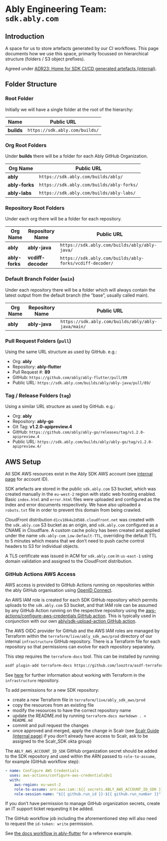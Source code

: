 # Ably Engineering Team: `sdk.ably.com`

## Introduction

A space for us to store artefacts generated by our CI workflows.
This page documents how we use this space, primarily focussed on hierarchical structure (folders / S3 object prefixes).

Agreed under
[ADR23: Home for SDK CI/CD generated artefacts (internal)](https://ably.atlassian.net/wiki/spaces/ENG/pages/986873858).

## Folder Structure

### Root Folder

Initially we will have a single folder at the root of the hierarchy:

| Name | Public URL |
| ---- | ---------- |
| **builds** | `https://sdk.ably.com/builds/` |

### Org Root Folders

Under **builds** there will be a folder for each Ably GitHub Organization.

| Org Name | Public URL |
| -------- | ---------- |
| **ably** | `https://sdk.ably.com/builds/ably/` |
| **ably-forks** | `https://sdk.ably.com/builds/ably-forks/` |
| **ably-labs** | `https://sdk.ably.com/builds/ably-labs/` |

### Repository Root Folders

Under each org there will be a folder for each repository.

| Org Name | Repository Name | Public URL |
| -------- | --------------- | ---------- |
| **ably** | **ably-java** | `https://sdk.ably.com/builds/ably/ably-java/` |
| **ably-forks** | **vcdiff-decoder** | `https://sdk.ably.com/builds/ably-forks/vcdiff-decoder/` |

### Default Branch Folder (`main`)

Under each repository there will be a folder which will always contain the latest output from the default branch (the “base”, usually called main).

| Org Name | Repository Name | Public URL |
| -------- | --------------- | ---------- |
| **ably** | **ably-java** | `https://sdk.ably.com/builds/ably/ably-java/main/` |

### Pull Request Folders (`pull`)

Using the same URL structure as used by GitHub. e.g.:

- Org: **ably**
- Repository: **ably-flutter**
- Pull Request #: **89**
- GitHub: `https://github.com/ably/ably-flutter/pull/89`
- Public URL: `https://sdk.ably.com/builds/ably/ably-java/pull/89/`

### Tag / Release Folders (`tag`)

Using a similar URL structure as used by GitHub. e.g.:

- Org: **ably**
- Repository: **ably-go**
- Git Tag: **v1.2.0-apipreview.4**
- GitHub: `https://github.com/ably/ably-go/releases/tag/v1.2.0-apipreview.4`
- Public URL: `https://sdk.ably.com/builds/ably/ably-go/tag/v1.2.0-apipreview.4/`

## AWS Setup

All SDK AWS resources exist in the Ably SDK AWS account (see [internal page](https://ably.atlassian.net/wiki/spaces/SDK/pages/1191804978/sdk.ably.com#AWS-Setup) for account ID).

SDK artefacts are stored in the public `sdk.ably.com` S3 bucket, which was created manually in the `eu-west-2` region with static web hosting enabled.
Basic `index.html` and `error.html` files were uploaded and configured as the index and error documents respectively.
We have also uploaded a `robots.txt` file in order to prevent this domain from being crawled.

CloudFront distribution `d1cv10k4u2d588.cloudfront.net` was created with the `sdk.ably.com` S3 bucket as an origin, and `sdk.ably.com` configured as a CNAME in Cloudflare.
A custom cache policy has been created and applied under the name `sdk-ably-com_Low-Default-TTL`,
overriding the default TTL to 5 minutes which means that we don’t need to push cache control headers to S3 for individual objects.

A TLS certificate was issued in ACM for `sdk.ably.com` in `us-east-1` using domain validation and assigned to the CloudFront distribution.

### GitHub Actions AWS Access

AWS access is provided to GitHub Actions running on repositories within the ably GitHub organisation using
[OpenID Connect](https://docs.github.com/en/actions/deployment/security-hardening-your-deployments/configuring-openid-connect-in-amazon-web-services).

An AWS IAM role is created for each SDK GitHub repository which permits uploads to the `sdk.ably.com` S3 bucket,
and that IAM role can be assumed by any GitHub Action running on the respective repository using the
[aws-actions/configure-aws-credentials GitHub action](https://github.com/aws-actions/configure-aws-credentials).
This is typically used in conjunction with our own
[ably/sdk-upload-action GitHub action](https://github.com/ably/sdk-upload-action).

The AWS OIDC provider for GitHub and the AWS IAM roles are managed by Terraform within the `terraform/live/ably_sdk_aws/prod` directory of our internal `infrastructure` GitHub repository.
There is a Terraform file for each repository so that permissions can evolve for each repository separately.

This step requires the `terraform-docs` tool. This can be installed by running:

```bash
asdf plugin-add terraform-docs https://github.com/looztra/asdf-terraform-docs
```

See [here](https://github.com/ably/infrastructure/tree/main/terraform#setup) for further information about working with Terraform in the `infrastructure` repository.

To add permissions for a new SDK repository:

- create a new Terraform file in `terraform/live/ably_sdk_aws/prod`
- copy the resources from an existing file
- modify the resources to have the correct repository name
- update the README.md by running `terraform-docs markdown . > README.md`
- commit and pull request the changes
- once approved and merged, apply the change in Scalr (see [Scalr Guide (internal page)](https://ably.atlassian.net/wiki/spaces/ENG/pages/2147221592) if you don’t already have access to Scalr, ask to be assigned to the Scalr_SDK okta group)

The `ABLY_AWS_ACCOUNT_ID_SDK` GitHub organization secret should be added to the SDK repository and used within the ARN passed to `role-to-assume`, for example (GitHub workflow step):

```yaml
- name: Configure AWS Credentials
  uses: aws-actions/configure-aws-credentials@v1
  with:
    aws-region: eu-west-2
    role-to-assume: arn:aws:iam::${{ secrets.ABLY_AWS_ACCOUNT_ID_SDK }}:role/ably-sdk-builds-THE_REPO_NAME_FROM_THE_TERRAFORM_MODULE
    role-session-name: "${{ github.run_id }}-${{ github.run_number }}"
```

If you don’t have permission to manage GitHub organization secrets, create an IT support ticket requesting it be added.

The GitHub workflow job including the aforementioned step will also need to request the `id-token: write` permission.

See
[the docs workflow in ably-flutter](https://github.com/ably/ably-flutter/blob/main/.github/workflows/docs.yml)
for a reference example.
